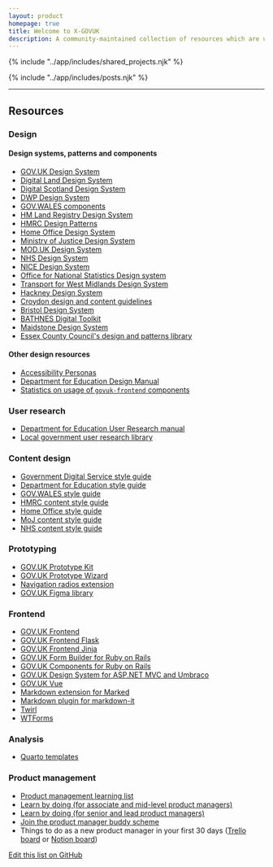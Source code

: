 ```yaml
---
layout: product
homepage: true
title: Welcome to X-GOVUK
description: A community-maintained collection of resources which are useful for working on GOV.UK services.
---
```


{% include "../app/includes/shared_projects.njk" %}

{% include "../app/includes/posts.njk" %}

<hr class="govuk-section-break govuk-section-break--visible govuk-section-break--xl govuk-!-margin-top-0">

<h2 class="govuk-heading-l" id="resources">Resources</h2>

<div class="govuk-grid-row">
<div class="govuk-grid-column-one-half-from-desktop govuk-!-margin-bottom-4">

### Design

#### Design systems, patterns and components

- [GOV.UK Design System](https://design-system.service.gov.uk)
- [Digital Land Design System](https://digital-land.github.io/design-system/)
- [Digital Scotland Design System](https://designsystem.gov.scot)
- [DWP Design System](https://design-system.dwp.gov.uk/index)
- [GOV.WALES components](https://gov.wales/govwales-components)
- [HM Land Registry Design System](https://hmlr-design-system.herokuapp.com)
- [HMRC Design Patterns](https://design.tax.service.gov.uk/hmrc-design-patterns/)
- [Home Office Design System](https://design.homeoffice.gov.uk)
- [Ministry of Justice Design System](https://design-patterns.service.justice.gov.uk)
- [MOD.UK Design System](https://design-system.service.mod.gov.uk)
- [NHS Design System](https://service-manual.nhs.uk/design-system)
- [NICE Design System](https://design-system.nice.org.uk)
- [Office for National Statistics Design system](https://service-manual.ons.gov.uk/design-system/)
- [Transport for West Midlands Design System](https://designsystem.tfwm.org.uk)
- [Hackney Design System](https://design-system.hackney.gov.uk)
- [Croydon design and content guidelines](https://www.croydon.gov.uk/design-and-content-guidelines)
- [Bristol Design System](https://design.bristol.gov.uk/)
- [BATHNES Digital Toolkit](https://style.bathnes.gov.uk/)
- [Maidstone Design System](https://digitalservices.maidstone.gov.uk/about-us/design-system)
- [Essex County Council's design and patterns library](https://www.essex.gov.uk/essex-county-councils-design-and-patterns-library)

#### Other design resources

- [Accessibility Personas](https://alphagov.github.io/accessibility-personas/)
- [Department for Education Design Manual](https://design.education.gov.uk)
- [Statistics on usage of `govuk-frontend` components](https://github.com/x-govuk/govuk-frontend-component-stats)

### User research

- [Department for Education User Research manual](https://user-research.education.gov.uk)
- [Local government user research library](https://research.localgov.digital/)

</div>
<div class="govuk-grid-column-one-half-from-desktop govuk-!-margin-bottom-4">

### Content design

- [Government Digital Service style guide](https://www.gov.uk/guidance/style-guide/a-to-z-of-gov-uk-style)
- [Department for Education style guide](https://design.education.gov.uk/content-design/style-guide/)
- [GOV.WALES style guide](https://gov.wales/govwales-style-guide)
- [HMRC content style guide](https://design.tax.service.gov.uk/hmrc-content-style-guide/)
- [Home Office style guide](https://design.homeoffice.gov.uk/content-style-guide)
- [MoJ content style guide](https://design-patterns.service.justice.gov.uk/content-standards/style-guide/)
- [NHS content style guide](https://service-manual.nhs.uk/content)

### Prototyping

- [GOV.UK Prototype Kit](https://prototype-kit.service.gov.uk/docs/)
- [GOV.UK Prototype Wizard](https://github.com/x-govuk/govuk-prototype-wizard)
- [Navigation radios extension](https://github.com/x-govuk/prototype-navigation-radios)
- [GOV.UK Figma library](https://www.figma.com/file/NWuFffKvPQhl3aJ9nKU0p3/GOV.UK-Design-System?node-id=0%3A1)

### Frontend

- [GOV.UK Frontend](https://frontend.design-system.service.gov.uk)
- [GOV.UK Frontend Flask](https://github.com/LandRegistry/govuk-frontend-flask)
- [GOV.UK Frontend Jinja](https://github.com/LandRegistry/govuk-frontend-jinja)
- [GOV.UK Form Builder for Ruby on Rails](https://github.com/x-govuk/govuk-formbuilder)
- [GOV.UK Components for Ruby on Rails](https://github.com/x-govuk/govuk-components)
- [GOV.UK Design System for ASP.NET MVC and Umbraco](https://github.com/thepensionsregulator/govuk-frontend-aspnetcore-extensions)
- [GOV.UK Vue](https://govukvue.org)
- [Markdown extension for Marked](https://github.com/x-govuk/govuk-markdown)
- [Markdown plugin for markdown-it](https://github.com/x-govuk/markdown-it-govuk)
- [Twirl](https://github.com/hmrc/play-frontend-hmrc)
- [WTForms](https://github.com/LandRegistry/govuk-frontend-wtf)

### Analysis

- [Quarto templates](https://github.com/DataS-DHSC/dhsc_quarto_template)

### Product management

- [Product management learning list](https://docs.google.com/spreadsheets/d/15bimOfA5EYpvfC3UbU8MUV-qUjhSKdcrukHisQqNzhU/edit#gid=0)
- [Learn by doing (for associate and mid-level product managers)](https://github.com/alphagov/Product-Managers-Learn-By-Doing)
- [Learn by doing (for senior and lead product managers)](https://github.com/alphagov/Product-Leadership-skills)
- [Join the product manager buddy scheme](https://docs.google.com/forms/d/e/1FAIpQLSf4RMKfyzMi0ZlASGhmJMDaQHDNI4h0g2XYubv0o9hrYH77qw/viewform)
- Things to do as a new product manager in your first 30 days ([Trello board](https://trello.com/b/UjAn4OBa) or [Notion board](https://www.notion.so/stevenjmesser/216be86b0fe04ff8b0fbe61e0928178e?v=2368cfc6cf734d8890fb09aa59225423))

</div>
</div>

<p class="govuk-body-s govuk-!-margin-bottom-8"><a class="govuk-link" href="{{ pkg.repository.url | replace("io.git", "io") }}/blob/main/{{ page.inputPath | replace("./", "") }}">Edit this list on GitHub</a></p>
